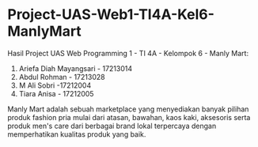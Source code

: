 # Project-UAS-Web1-TI4A-Kel6-ManlyMart
Hasil Project UAS Web Programming 1 - TI 4A - Kelompok 6 - Manly Mart:
1. Ariefa Diah Mayangsari - 17213014
2. Abdul Rohman - 17213028
3. M Ali Sobri -17212004
4. Tiara Anisa - 17212005
  
  Manly Mart adalah sebuah marketplace yang menyediakan banyak pilihan produk fashion pria mulai dari atasan, bawahan, kaos kaki, aksesoris serta produk men's care dari berbagai brand lokal terpercaya dengan memperhatikan kualitas produk yang baik.
